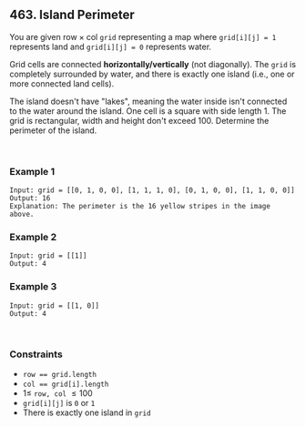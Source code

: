 ## 463. Island Perimeter

You are given $\mathrm{row} \times \mathrm{col}$ `grid` representing a map where `grid[i][j] = 1` represents land and `grid[i][j] = 0` represents water.

Grid cells are connected **horizontally/vertically** (not diagonally). The `grid` is completely surrounded by water, and there is exactly one island (i.e., one or more connected land cells).

The island doesn't have "lakes", meaning the water inside isn't connected to the water around the island. One cell is a square with side length 1. The grid is rectangular, width and height don't exceed 100. Determine the perimeter of the island.

<br>

### Example 1

```
Input: grid = [[0, 1, 0, 0], [1, 1, 1, 0], [0, 1, 0, 0], [1, 1, 0, 0]]
Output: 16
Explanation: The perimeter is the 16 yellow stripes in the image above.
```

### Example 2

```
Input: grid = [[1]]
Output: 4
```

### Example 3

```
Input: grid = [[1, 0]]
Output: 4
```

<br>

### Constraints

- `row == grid.length`
- `col == grid[i].length`
- $1 \leqslant$ `row, col` $\leqslant 100$
- `grid[i][j]` is `0` or `1`
- There is exactly one island in `grid`
